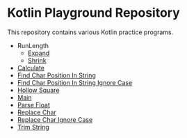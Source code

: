# Kotlin Playground Repository
This repository contains various Kotlin practice programs.

- RunLength
  - [Expand](src/main/kotlin/runLength/Expand.kt)
  - [Shrink](src/main/kotlin/runLength/Shrink.kt)
- [Calculate](src/main/kotlin/Calculate.kt)
- [Find Char Position In String](src/main/kotlin/FindCharPositionInString.kt)
- [Find Char Position In String Ignore Case](src/main/kotlin/FindCharPositionInStringIgnorecase.kt)
- [Hollow Square](src/main/kotlin/HollowSquare.kt)
- [Main](src/main/kotlin/Main.kt)
- [Parse Float](src/main/kotlin/ParseFloat.kt)
- [Replace Char](src/main/kotlin/ReplaceChar.kt)
- [Replace Char Ignore Case](src/main/kotlin/ReplaceCharIgnoreCase.kt)
- [Trim String](src/main/kotlin/TrimString.kt)